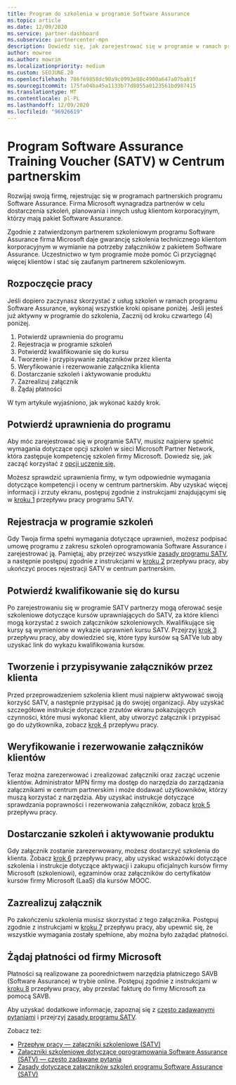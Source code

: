 ```yaml
---
title: Program do szkolenia w programie Software Assurance
ms.topic: article
ms.date: 12/09/2020
ms.service: partner-dashboard
ms.subservice: partnercenter-mpn
description: Dowiedz się, jak zarejestrować się w programie w ramach programu Software Assurance Training, aby uzyskać pomoc w zakresie dostarczania szkoleń i planowania klientom korporacyjnym.
author: mowree
ms.author: mowrim
ms.localizationpriority: medium
ms.custom: SEOJUNE.20
ms.openlocfilehash: 786f69858dc90a9c0993e88c4900a647a07ba81f
ms.sourcegitcommit: 175fa04ba45a1133b77d8055a0123561bd987415
ms.translationtype: MT
ms.contentlocale: pl-PL
ms.lasthandoff: 12/09/2020
ms.locfileid: "96926619"
---
```

# <a name="software-assurance-training-voucher-satv-program-in-partner-center"></a>Program Software Assurance Training Voucher (SATV) w Centrum partnerskim

Rozwijaj swoją firmę, rejestrując się w programach partnerskich programu Software Assurance. Firma Microsoft wynagradza partnerów w celu dostarczenia szkoleń, planowania i innych usług klientom korporacyjnym, którzy mają pakiet Software Assurance.

Zgodnie z zatwierdzonym partnerem szkoleniowym programu Software Assurance firma Microsoft daje gwarancję szkolenia technicznego klientom korporacyjnym w wymianie na potrzeby załączników z pakietem Software Assurance. Uczestnictwo w tym programie może pomóc Ci przyciągnąć więcej klientów i stać się zaufanym partnerem szkoleniowym.

## <a name="get-started"></a>Rozpoczęcie pracy

Jeśli dopiero zaczynasz skorzystać z usług szkoleń w ramach programu Software Assurance, wykonaj wszystkie kroki opisane poniżej. Jeśli jesteś już aktywny w programie do szkolenia, Zacznij od kroku czwartego (4) poniżej. 

1. Potwierdź uprawnienia do programu
2. Rejestracja w programie szkoleń
3. Potwierdź kwalifikowanie się do kursu
4. Tworzenie i przypisywanie załączników przez klienta
5. Weryfikowanie i rezerwowanie załącznika klienta
6. Dostarczanie szkoleń i aktywowanie produktu
7. Zazrealizuj załącznik
8. Żądaj płatności

W tym artykule wyjaśniono, jak wykonać każdy krok.

## <a name="confirm-program-eligibility"></a>Potwierdź uprawnienia do programu

Aby móc zarejestrować się w programie SATV, musisz najpierw spełnić wymagania dotyczące opcji szkoleń w sieci Microsoft Partner Network, która zastępuje kompetencję szkoleń firmy Microsoft. Dowiedz się, jak zacząć korzystać z [opcji uczenie się.](https://partner.microsoft.com/membership/learning-partners)

Możesz sprawdzić uprawnienia firmy, w tym odpowiednie wymagania dotyczące kompetencji i oceny w centrum partnerskim. Aby uzyskać więcej informacji i zrzuty ekranu, postępuj zgodnie z instrukcjami znajdującymi się w [kroku 1](https://query.prod.cms.rt.microsoft.com/cms/api/am/binary/RE4s3bB) przepływu pracy programu SATV.

## <a name="enroll-in-the-training-program"></a>Rejestracja w programie szkoleń

Gdy Twoja firma spełni wymagania dotyczące uprawnień, możesz podpisać umowę programu z zakresu szkoleń oprogramowania Software Assurance i zarejestrować ją. Pamiętaj, aby przejrzeć wszystkie [zasady programu SATV](https://query.prod.cms.rt.microsoft.com/cms/api/am/binary/RE3koEP), a następnie postępuj zgodnie z instrukcjami w [kroku 2](https://query.prod.cms.rt.microsoft.com/cms/api/am/binary/RE4s3bB) przepływu pracy, aby ukończyć proces rejestracji SATV w centrum partnerskim.


## <a name="confirm-course-eligibility"></a>Potwierdź kwalifikowanie się do kursu
Po zarejestrowaniu się w programie SATV partnerzy mogą oferować sesje szkoleniowe dotyczące kursów uprawniających do SATV, za które klienci mogą korzystać z swoich załączników szkoleniowych. Kwalifikujące się kursy są wymienione w wykazie uprawnień kursu SATV. Przejrzyj [krok 3](https://query.prod.cms.rt.microsoft.com/cms/api/am/binary/RE4s3bB) przepływu pracy, aby dowiedzieć się, które typy kursów są SATVe lub aby uzyskać link do wykazu kwalifikowania kursów.

## <a name="have-customer-create-and-assign-voucher"></a>Tworzenie i przypisywanie załączników przez klienta

Przed przeprowadzeniem szkolenia klient musi najpierw aktywować swoją korzyść SATV, a następnie przypisać ją do swojej organizacji. Aby uzyskać szczegółowe instrukcje dotyczące zrzutów ekranu pokazujących czynności, które musi wykonać klient, aby utworzyć załącznik i przypisać go do użytkownika, zobacz [krok 4](https://query.prod.cms.rt.microsoft.com/cms/api/am/binary/RE4s3bB) przepływu pracy.

## <a name="validate-and-reserve-customer-vouchers"></a>Weryfikowanie i rezerwowanie załączników klientów

Teraz można zarezerwować i zrealizować załączniki oraz zacząć uczenie klientów. Administrator MPN firmy ma dostęp do narzędzia do zarządzania załącznikami w centrum partnerskim i może dodawać użytkowników, którzy muszą korzystać z narzędzia. Aby uzyskać instrukcje dotyczące sprawdzania poprawności i rezerwowania załączników, zobacz [krok 5](https://query.prod.cms.rt.microsoft.com/cms/api/am/binary/RE4s3bB) przepływu pracy.

## <a name="deliver-training-and-activate-product"></a>Dostarczanie szkoleń i aktywowanie produktu

Gdy załącznik zostanie zarezerwowany, możesz dostarczyć szkolenia do klienta. Zobacz [krok 6](https://query.prod.cms.rt.microsoft.com/cms/api/am/binary/RE4s3bB) przepływu pracy, aby uzyskać wskazówki dotyczące szkolenia i instrukcje dotyczące aktywacji i zakupu oficjalnych kursów firmy Microsoft (szkoleniowi), egzaminów oraz załączników do certyfikatów kursów firmy Microsoft (LaaS) dla kursów MOOC.

## <a name="redeem-voucher"></a>Zazrealizuj załącznik

Po zakończeniu szkolenia musisz skorzystać z tego załącznika. Postępuj zgodnie z instrukcjami w [kroku 7](https://query.prod.cms.rt.microsoft.com/cms/api/am/binary/RE4s3bB) przepływu pracy, aby upewnić się, że wszystkie wymagania zostały spełnione, aby można było zażądać płatności. 


## <a name="request-payment-from-microsoft"></a>Żądaj płatności od firmy Microsoft

Płatności są realizowane za poorednictwem narzędzia płatniczego SAVB (Software Assurance) w trybie online. Postępuj zgodnie z instrukcjami w [kroku 8](https://query.prod.cms.rt.microsoft.com/cms/api/am/binary/RE4s3bB) przepływu pracy, aby przesłać fakturę do firmy Microsoft za pomocą SAVB. 

Aby uzyskać dodatkowe informacje, zapoznaj się z [często zadawanymi pytaniami](https://query.prod.cms.rt.microsoft.com/cms/api/am/binary/RE3kz5o) i przejrzyj [zasady programu SATV](https://query.prod.cms.rt.microsoft.com/cms/api/am/binary/RE3koEP).

Zobacz też:

- [Przepływ pracy — załączniki szkoleniowe (SATV)](https://query.prod.cms.rt.microsoft.com/cms/api/am/binary/RE4s3bB)
- [Załączniki szkoleniowe dotyczące oprogramowania Software Assurance (SATV) — często zadawane pytania](https://query.prod.cms.rt.microsoft.com/cms/api/am/binary/RE3kz5o)
- [Zasady dotyczące załączników szkoleń programu Software Assurance (SATV)](https://query.prod.cms.rt.microsoft.com/cms/api/am/binary/RE3koEP)

